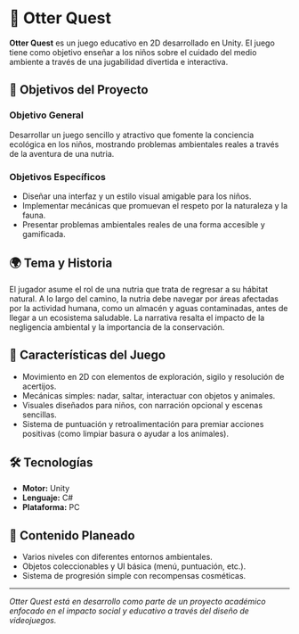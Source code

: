 # 🦦 Otter Quest

**Otter Quest** es un juego educativo en 2D desarrollado en Unity. El juego tiene como objetivo enseñar a los niños sobre el cuidado del medio ambiente a través de una jugabilidad divertida e interactiva.

## 🎯 Objetivos del Proyecto

### Objetivo General
Desarrollar un juego sencillo y atractivo que fomente la conciencia ecológica en los niños, mostrando problemas ambientales reales a través de la aventura de una nutria.

### Objetivos Específicos
- Diseñar una interfaz y un estilo visual amigable para los niños.
- Implementar mecánicas que promuevan el respeto por la naturaleza y la fauna.
- Presentar problemas ambientales reales de una forma accesible y gamificada.

## 🌍 Tema y Historia

El jugador asume el rol de una nutria que trata de regresar a su hábitat natural. A lo largo del camino, la nutria debe navegar por áreas afectadas por la actividad humana, como un almacén y aguas contaminadas, antes de llegar a un ecosistema saludable. La narrativa resalta el impacto de la negligencia ambiental y la importancia de la conservación.

## 🧩 Características del Juego

- Movimiento en 2D con elementos de exploración, sigilo y resolución de acertijos.
- Mecánicas simples: nadar, saltar, interactuar con objetos y animales.
- Visuales diseñados para niños, con narración opcional y escenas sencillas.
- Sistema de puntuación y retroalimentación para premiar acciones positivas (como limpiar basura o ayudar a los animales).

## 🛠️ Tecnologías

- **Motor:** Unity
- **Lenguaje:** C#
- **Plataforma:** PC

## 📌 Contenido Planeado

- Varios niveles con diferentes entornos ambientales.
- Objetos coleccionables y UI básica (menú, puntuación, etc.).
- Sistema de progresión simple con recompensas cosméticas.

---

*Otter Quest está en desarrollo como parte de un proyecto académico enfocado en el impacto social y educativo a través del diseño de videojuegos.*
